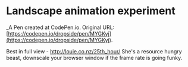 # Landscape animation experiment
 _A Pen created at CodePen.io. Original URL: [https://codepen.io/dropside/pen/MYGKyj](https://codepen.io/dropside/pen/MYGKyj).

 Best in full view - http://louie.co.nz/25th_hour/
She's a resource hungry beast, downscale your browser window if the frame rate is going funky. 
